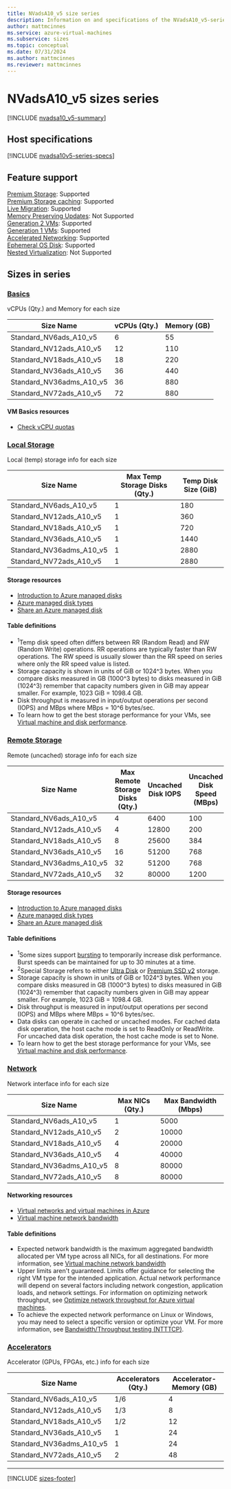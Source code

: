 ```yaml
---
title: NVadsA10_v5 size series
description: Information on and specifications of the NVadsA10_v5-series sizes
author: mattmcinnes
ms.service: azure-virtual-machines
ms.subservice: sizes
ms.topic: conceptual
ms.date: 07/31/2024
ms.author: mattmcinnes
ms.reviewer: mattmcinnes
---
```


# NVadsA10_v5 sizes series

[!INCLUDE [nvadsa10_v5-summary](./includes/nvadsa10v5-series-summary.md)]

## Host specifications
[!INCLUDE [nvadsa10v5-series-specs](./includes/nvadsa10v5-series-specs.md)]

## Feature support
[Premium Storage](../../premium-storage-performance.md): Supported <br>[Premium Storage caching](../../premium-storage-performance.md): Supported <br>[Live Migration](../../maintenance-and-updates.md): Supported <br>[Memory Preserving Updates](../../maintenance-and-updates.md): Not Supported <br>[Generation 2 VMs](../../generation-2.md): Supported <br>[Generation 1 VMs](../../generation-2.md): Supported <br>[Accelerated Networking](/azure/virtual-network/create-vm-accelerated-networking-cli): Supported <br>[Ephemeral OS Disk](../../ephemeral-os-disks.md): Supported <br>[Nested Virtualization](/virtualization/hyper-v-on-windows/user-guide/nested-virtualization): Not Supported <br>

## Sizes in series

### [Basics](#tab/sizebasic)

vCPUs (Qty.) and Memory for each size

| Size Name | vCPUs (Qty.) | Memory (GB) |
| --- | --- | --- |
| Standard_NV6ads_A10_v5 | 6 | 55 |
| Standard_NV12ads_A10_v5 | 12 | 110 |
| Standard_NV18ads_A10_v5 | 18 | 220 |
| Standard_NV36ads_A10_v5 | 36 | 440 |
| Standard_NV36adms_A10_v5 | 36 | 880 |
| Standard_NV72ads_A10_v5 | 72 | 880 |

#### VM Basics resources
- [Check vCPU quotas](../../../virtual-machines/quotas.md)

### [Local Storage](#tab/sizestoragelocal)

Local (temp) storage info for each size

| Size Name | Max Temp Storage Disks (Qty.) | Temp Disk Size (GiB) |
| --- | --- | --- |
| Standard_NV6ads_A10_v5 | 1 | 180 |
| Standard_NV12ads_A10_v5 | 1 | 360 |
| Standard_NV18ads_A10_v5 | 1 | 720 |
| Standard_NV36ads_A10_v5 | 1 | 1440 |
| Standard_NV36adms_A10_v5 | 1 | 2880 |
| Standard_NV72ads_A10_v5 | 1 | 2880 |

#### Storage resources
- [Introduction to Azure managed disks](../../../virtual-machines/managed-disks-overview.md)
- [Azure managed disk types](../../../virtual-machines/disks-types.md)
- [Share an Azure managed disk](../../../virtual-machines/disks-shared.md)

#### Table definitions
- <sup>1</sup>Temp disk speed often differs between RR (Random Read) and RW (Random Write) operations. RR operations are typically faster than RW operations. The RW speed is usually slower than the RR speed on series where only the RR speed value is listed.
- Storage capacity is shown in units of GiB or 1024^3 bytes. When you compare disks measured in GB (1000^3 bytes) to disks measured in GiB (1024^3) remember that capacity numbers given in GiB may appear smaller. For example, 1023 GiB = 1098.4 GB.
- Disk throughput is measured in input/output operations per second (IOPS) and MBps where MBps = 10^6 bytes/sec.
- To learn how to get the best storage performance for your VMs, see [Virtual machine and disk performance](../../../virtual-machines/disks-performance.md).

### [Remote Storage](#tab/sizestorageremote)

Remote (uncached) storage info for each size

| Size Name | Max Remote Storage Disks (Qty.) | Uncached Disk IOPS | Uncached Disk Speed (MBps) |
| --- | --- | --- | --- |
| Standard_NV6ads_A10_v5 | 4 | 6400 | 100 |
| Standard_NV12ads_A10_v5 | 4 | 12800 | 200 |
| Standard_NV18ads_A10_v5 | 8 | 25600 | 384 |
| Standard_NV36ads_A10_v5 | 16 | 51200 | 768 |
| Standard_NV36adms_A10_v5 | 32 | 51200 | 768 |
| Standard_NV72ads_A10_v5 | 32 | 80000 | 1200 |

#### Storage resources
- [Introduction to Azure managed disks](../../../virtual-machines/managed-disks-overview.md)
- [Azure managed disk types](../../../virtual-machines/disks-types.md)
- [Share an Azure managed disk](../../../virtual-machines/disks-shared.md)

#### Table definitions
- <sup>1</sup>Some sizes support [bursting](../../disk-bursting.md) to temporarily increase disk performance. Burst speeds can be maintained for up to 30 minutes at a time.
- <sup>2</sup>Special Storage refers to either [Ultra Disk](../../../virtual-machines/disks-enable-ultra-ssd.md) or [Premium SSD v2](../../../virtual-machines/disks-deploy-premium-v2.md) storage.
- Storage capacity is shown in units of GiB or 1024^3 bytes. When you compare disks measured in GB (1000^3 bytes) to disks measured in GiB (1024^3) remember that capacity numbers given in GiB may appear smaller. For example, 1023 GiB = 1098.4 GB.
- Disk throughput is measured in input/output operations per second (IOPS) and MBps where MBps = 10^6 bytes/sec.
- Data disks can operate in cached or uncached modes. For cached data disk operation, the host cache mode is set to ReadOnly or ReadWrite. For uncached data disk operation, the host cache mode is set to None.
- To learn how to get the best storage performance for your VMs, see [Virtual machine and disk performance](../../../virtual-machines/disks-performance.md).


### [Network](#tab/sizenetwork)

Network interface info for each size

| Size Name | Max NICs (Qty.) | Max Bandwidth (Mbps) |
| --- | --- | --- |
| Standard_NV6ads_A10_v5 | 1 | 5000 |
| Standard_NV12ads_A10_v5 | 2 | 10000 |
| Standard_NV18ads_A10_v5 | 4 | 20000 |
| Standard_NV36ads_A10_v5 | 4 | 40000 |
| Standard_NV36adms_A10_v5 | 8 | 80000 |
| Standard_NV72ads_A10_v5 | 8 | 80000 |

#### Networking resources
- [Virtual networks and virtual machines in Azure](/azure/virtual-network/network-overview)
- [Virtual machine network bandwidth](/azure/virtual-network/virtual-machine-network-throughput)

#### Table definitions
- Expected network bandwidth is the maximum aggregated bandwidth allocated per VM type across all NICs, for all destinations. For more information, see [Virtual machine network bandwidth](/azure/virtual-network/virtual-machine-network-throughput)
- Upper limits aren't guaranteed. Limits offer guidance for selecting the right VM type for the intended application. Actual network performance will depend on several factors including network congestion, application loads, and network settings. For information on optimizing network throughput, see [Optimize network throughput for Azure virtual machines](/azure/virtual-network/virtual-network-optimize-network-bandwidth). 
-  To achieve the expected network performance on Linux or Windows, you may need to select a specific version or optimize your VM. For more information, see [Bandwidth/Throughput testing (NTTTCP)](/azure/virtual-network/virtual-network-bandwidth-testing).

### [Accelerators](#tab/sizeaccelerators)

Accelerator (GPUs, FPGAs, etc.) info for each size

| Size Name | Accelerators (Qty.) | Accelerator-Memory (GB) |
| --- | --- | --- |
| Standard_NV6ads_A10_v5 | 1/6 | 4 |
| Standard_NV12ads_A10_v5 | 1/3 | 8 |
| Standard_NV18ads_A10_v5 | 1/2 | 12 |
| Standard_NV36ads_A10_v5 | 1 | 24 |
| Standard_NV36adms_A10_v5 | 1 | 24 |
| Standard_NV72ads_A10_v5 | 2 | 48 |

---

[!INCLUDE [sizes-footer](../includes/sizes-footer.md)]
